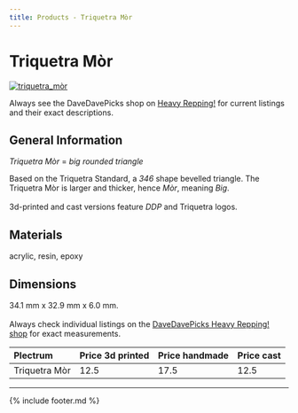 ```yaml
---
title: Products - Triquetra Mòr
---
```

# Triquetra Mòr

[![triquetra_mòr](../../assets/images/triquetra_mòr.jpg "Triquetra_mòr")](/picks/triquetra_mòr)

Always see the DaveDavePicks shop on [Heavy Repping!](https://www.heavyrepping.com/shop/store/davedavepicks/) for current listings and their exact descriptions.

## General Information
*Triquetra Mòr* = *big rounded triangle*

Based on the Triquetra Standard, a *346* shape bevelled triangle. The Triquetra Mòr is larger and thicker, hence *Mòr*, meaning *Big*.<br/><br/>3d-printed and cast versions feature *DDP* and Triquetra logos.

## Materials
acrylic, resin, epoxy

## Dimensions
34.1 mm x 32.9 mm x 6.0 mm.<br/><br/>Always check individual listings on the [DaveDavePicks Heavy Repping! shop](https://www.heavyrepping.com/shop/store/davedavepicks/) for exact measurements.

| **Plectrum**                                        | **Price 3d printed**   | **Price handmade**   | **Price cast**   |
|:----------------------------------------------------|:-----------------------|:---------------------|:-----------------|
| Triquetra Mòr                                          | 12.5               | 17.5             | 12.5         |

---

{% include footer.md %}